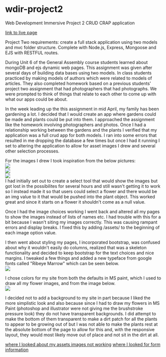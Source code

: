 # wdir-project2
Web Development Immersive Project 2 CRUD CRAP application

<a href="https://safe-chamber-59689.herokuapp.com/"> link to live page </a>

Project Two requirements: create a full stack application using two models and mvc folder structure. Complete with Node.js, Express, Mongoose and EJS with RESTFUL routes.

During Unit 6 of the General Assembly course students learned about mongoDB and ejs dynamic web pages. This assignment was given after several days of building data bases using two models. In class students practiced by making models of authors which were related to models of articles. They also completed homework based on a previous students' project two assignment that had photographers that had photographs. We were prompted to think of things that relate to each other to come up with what our apps could be about.

In the week leading up the this assignment in mid April, my family has been gardening a lot. I decided that I would create an app where gardens could be made and plants could be put into them. I approached the assignment like the homework involving photographers and photos. Once I had a relationship working between the gardens and the plants I verified that my application was a full crud app for both models. I ran into some errors that resulted in me dropping the database a few times but once I had it running I set to altering the application to allow for asset images I drew and several other selection processes.

For the images I drew I took inspiration from the below pictures:
<br />
<img src="https://s-media-cache-ak0.pinimg.com/236x/c5/54/5a/c5545ae717ce2a84bbbe048fda0f5545.jpg" >
<br />
<img src="https://s-media-cache-ak0.pinimg.com/736x/c2/8f/a7/c28fa7588bfe47420c886f82e6a9c7bf.jpg">
<br />
<img src="https://thumb1.shutterstock.com/display_pic_with_logo/272785/272785,1240327773,4/stock-vector-vector-illustration-of-flowers-design-set-made-with-simple-line-only-28902391.jpg">
<br />
I had initially set out to create a select tool that would show the images but got lost in the possibilites for several hours and still wasn't getting it to work so I instead made it so that users could select a flower and there would be an img value to it that would be pushed into the plant object. This worked great and since it starts on a flower it shouldn't come as a null value.

Once I had the image choices working I went back and altered all my pages to show the images instead of lists of names etc. I had trouble with this for a bit because I wasn't siting my images correctly. This was causing rampant errors and display breaks. I fixed this by adding /assets/ to the beginning of each image option value.

I then went about styling my pages, I incorporated bootstrap, was confused about why it wouldn't easily do columns, realized that was a skeleton functionality and decided to keep bootstrap for the text choices and nice margins. I tweaked a few  things and added a new typeface from google fonts called "Ribeye Marrow" which can be seen below.
<br />
<img src="http://www.fontscape.com/pictures/google/RibeyeMarrow.gif">
<br />

I chose colors for my site from both the defaults in MS paint, which I used to draw all my flower images, and from the image below.
<br />
<img src="https://s-media-cache-ak0.pinimg.com/236x/7c/2d/d6/7c2dd66d451732f0ae545ae5d58bf92c.jpg">
<br />

I decided not to add a background to my site in part because I liked the more simplistic look and also because since I had to draw my flowers in MS Paint (photoshop and illustrator were not giving me the brushstroke pressure look) they do not have transparent backgrounds. I did attempt to make the bottom of them transparent to make a dirt patch for all the plants to appear to be growing out of but I was not able to make the plants rest at the absolute bottom of the page to allow for this and, with the responsive layout, they would most likely move out of place and not sit in the dirt at all.

<a href="https://expressjs.com/en/starter/static-files.html"> where I looked about my assets images not working</a>
<a href="https://www.w3schools.com/html/html_form_elements.asp"> where I looked for form information </a>
